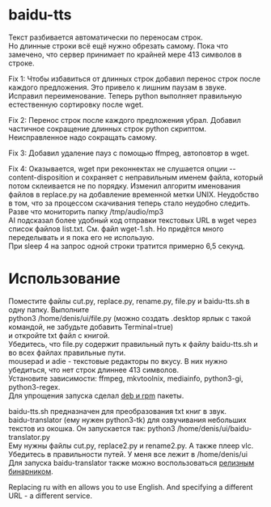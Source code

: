 # baidu-tts

Текст разбивается автоматически по переносам строк.   
Но длинные строки всё ещё нужно обрезать самому. Пока что замечено, что сервер принимает по крайней мере 413 символов в строке.   

Fix 1: Чтобы избавиться от длинных строк добавил перенос строк после каждого предложения. Это привело к лишним паузам в звуке.   
Исправил переименование. Теперь python выполняет правильную естественную сортировку после wget.   

Fix 2: Перенос строк после каждого предложения убрал. Добавил частичное сокращение длинных строк python скриптом. Неисправленное надо сокращать самому.   

Fix 3: Добавил удаление пауз с помощью ffmpeg, автоповтор в wget.   

Fix 4: Оказывается, wget при реконнектах не слушается опции --content-disposition и сохраняет с неправильным именем файла, который потом склеивается не по порядку. Изменил алгоритм именования файлов в replace.py на добавление временной метки UNIX. Неудобство в том, что за процессом скачивания теперь стало неудобно следить. Разве что мониторить папку /tmp/audio/mp3   
AI подсказал более удобный код отправки текстовых URL в wget через список файлов list.txt. См. файл wget-1.sh. Но придётся много переделывать и я пока его не использую.   
При sleep 4 на запрос одной строки тратится примерно 6,5 секунд.   

# Использование
Поместите файлы cut.py, replace.py, rename.py, file.py и baidu-tts.sh в одну папку. Выполните   
python3 /home/denis/ui/file.py (можно создать .desktop ярлык с такой командой, не забудьте добавить Terminal=true)   
и откройте txt файл с книгой.   
Убедитесь, что file.py содержит правильный путь к файлу baidu-tts.sh и во всех файлах правильные пути.   
mousepad и adie - текстовые редакторы по вкусу. В них нужно убедиться, что нет строк длиннее 413 символов.   
Установите зависимости: ffmpeg, mkvtoolnix, mediainfo, python3-gi, python3-regex.   
Для упрощения запуска сделал [deb и rpm](https://github.com/artenax/baidu-tts/releases/tag/v1.1) пакеты.   

baidu-tts.sh предназначен для преобразования txt книг в звук.   
baidu-translator (ему нужен python3-tk) для озвучивания небольших текстов из окошка. Он запускается так: python3 /home/denis/ui/baidu-translator.py   
Ему нужны файлы cut.py, replace2.py и rename2.py. А также плеер vlc.   
Убедитесь в правильности путей. У меня все лежит в /home/denis/ui   
Для запуска baidu-translator также можно воспользоваться [релизным бинарником](https://github.com/artenax/baidu-tts/releases/tag/v1.0).   

Replacing ru with en allows you to use English. And specifying a different URL - a different service.
